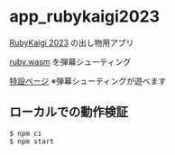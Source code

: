 # app_rubykaigi2023

[RubyKaigi 2023](https://rubykaigi.org/2023/sponsors/#sponsor-498) の出し物用アプリ

[ruby.wasm](https://github.com/ruby/ruby.wasm) を弾幕シューティング

[特設ページ](https://github.com/diggle-jp/app_rubykaigi2023) ※弾幕シューティングが遊べます

## ローカルでの動作検証

```
$ npm ci
$ npm start
```
